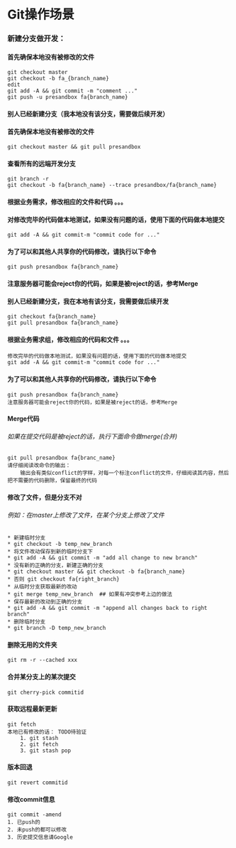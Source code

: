 # Git操作场景

### 新建分支做开发：

#### 首先确保本地没有被修改的文件

```
git checkout master
git checkout -b fa_{branch_name}
edit
git add -A && git commit -m "comment ..."
git push -u presandbox fa{branch_name}
```

#### 别人已经新建分支（我本地没有该分支，需要做后续开发）

#### 首先确保本地没有被修改的文件

```
git checkout master && git pull presandbox
```

#### 查看所有的远端开发分支

```
git branch -r  
git checkout -b fa{branch_name} --trace presandbox/fa{branch_name}
```

#### 根据业务需求，修改相应的文件和代码 。。。

#### 对修改完毕的代码做本地测试，如果没有问题的话，使用下面的代码做本地提交

```
git add -A && git commit-m "commit code for ..."
```

#### 为了可以和其他人共享你的代码修改，请执行以下命令

```
git push presandbox fa{branch_name}
```

#### 注意服务器可能会reject你的代码，如果是被reject的话，参考Merge

#### 别人已经新建分支，我在本地有该分支，我需要做后续开发

```
git checkout fa{branch_name}
git pull presandbox fa{branch_name}
```

#### 根据业务需求组，修改相应的代码和文件 。。。

```
修改完毕的代码做本地测试，如果没有问题的话，使用下面的代码做本地提交
git add -A && git commit-m "commit code for ..."
```

#### 为了可以和其他人共享你的代码修改，请执行以下命令

```
git push presandbox fa{branch_name}
注意服务器可能会reject你的代码，如果是被reject的话，参考Merge
```

#### Merge代码

###### 如果在提交代码是被reject的话，执行下面命令做merge(合并)

```
git pull presandbox fa{branc_name}
请仔细阅读改命令的输出：
	输出会有类似conflict的字样，对每一个标注conflict的文件，仔细阅读其内容，然后把不需要的代码删除，保留最终的代码
```

#### 修改了文件，但是分支不对

###### 例如：在master上修改了文件，在某个分支上修改了文件

```
* 新建临时分支
* git checkout -b temp_new_branch
* 将文件改动保存到新的临时分支下
* git add -A && git commit -m "add all change to new branch"
* 没有新的正确的分支，新建正确的分支
* git checkout master && git checkout -b fa{branch_name}
* 否则 git checkout fa{right_branch}
* 从临时分支获取最新的改动
* git merge temp_new_branch  ## 如果有冲突参考上边的做法
* 保存最新的改动到正确的分支
* git add -A && git commit -m "append all changes back to right branch"
* 删除临时分支
* git branch -D temp_new_branch
```

#### 删除无用的文件夹

```git
git rm -r --cached xxx
```

#### 合并某分支上的某次提交

```git
git cherry-pick commitid
```

#### 获取远程最新更新

```git
git fetch
本地已有修改的话： TODO待验证
	1. git stash
	2. git fetch
	3. git stash pop
```

#### 版本回退

```git
git revert commitid
```

#### 修改commit信息

```git
git commit -amend
1. 已push的
2. 未push的都可以修改
3. 历史提交信息请Google
```

